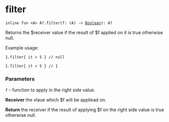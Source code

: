 # filter

`inline fun <A> A?.filter(f: (A) -> `[`Boolean`](https://kotlinlang.org/api/latest/jvm/stdlib/kotlin/-boolean/index.html)`): A?`

Returns the $receiver value if the result of $f applied on it is true otherwise null.

Example usage:

```
1.filter{ it > 5 } // null

1.filter{ it < 5 } // 1
```

### Parameters

`f` - function to apply in the right side value.

**Receiver**
the vlaue which $f will be appliead on.

**Return**
the receiver if the result of applying $f on the right side value is true otherwise null.

